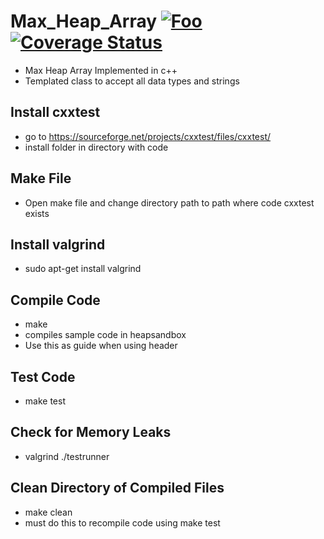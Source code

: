 # Max_Heap_Array  <a href="https://travis-ci.org/Dragomir2020/Max_Heap_Array" rel="some text">![Foo](https://travis-ci.org/Dragomir2020/BasicUnitTest.svg?branch=master,raw=true "Build Passing")</a>    <a href='https://coveralls.io/github/Dragomir2020/Max_Heap_Array?branch=master'><img src='https://coveralls.io/repos/github/Dragomir2020/Max_Heap_Array/badge.svg?branch=master' alt='Coverage Status' /></a>


- Max Heap Array Implemented in c++
- Templated class to accept all data types and strings
## Install cxxtest
- go to https://sourceforge.net/projects/cxxtest/files/cxxtest/
- install folder in directory with code
## Make File
- Open make file and change directory path to path where code cxxtest exists
## Install valgrind
- sudo apt-get install valgrind
## Compile Code
- make
- compiles sample code in heapsandbox
- Use this as guide when using header
## Test Code
- make test
## Check for Memory Leaks
- valgrind ./testrunner
## Clean Directory of Compiled Files
- make clean
- must do this to recompile code using make test
